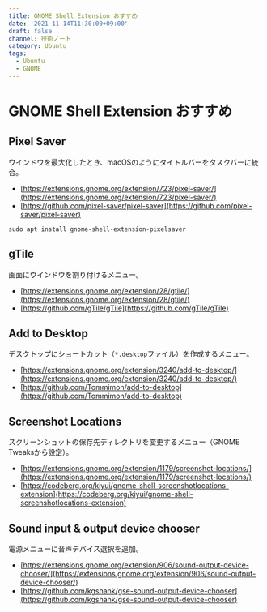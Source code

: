```yaml
---
title: GNOME Shell Extension おすすめ
date: '2021-11-14T11:30:00+09:00'
draft: false
channel: 技術ノート
category: Ubuntu
tags:
  - Ubuntu
  - GNOME
---
```

# GNOME Shell Extension おすすめ

## Pixel Saver

ウインドウを最大化したとき、macOSのようにタイトルバーをタスクバーに統合。

- [https://extensions.gnome.org/extension/723/pixel-saver/](https://extensions.gnome.org/extension/723/pixel-saver/)
- [https://github.com/pixel-saver/pixel-saver](https://github.com/pixel-saver/pixel-saver)

```shell
sudo apt install gnome-shell-extension-pixelsaver
```

## gTile

画面にウインドウを割り付けるメニュー。

- [https://extensions.gnome.org/extension/28/gtile/](https://extensions.gnome.org/extension/28/gtile/)
- [https://github.com/gTile/gTile](https://github.com/gTile/gTile)

## Add to Desktop

デスクトップにショートカット（`*.desktop`ファイル）を作成するメニュー。

- [https://extensions.gnome.org/extension/3240/add-to-desktop/](https://extensions.gnome.org/extension/3240/add-to-desktop/)
- [https://github.com/Tommimon/add-to-desktop](https://github.com/Tommimon/add-to-desktop)

## Screenshot Locations

スクリーンショットの保存先ディレクトリを変更するメニュー（GNOME Tweaksから設定）。

- [https://extensions.gnome.org/extension/1179/screenshot-locations/](https://extensions.gnome.org/extension/1179/screenshot-locations/)
- [https://codeberg.org/kiyui/gnome-shell-screenshotlocations-extension](https://codeberg.org/kiyui/gnome-shell-screenshotlocations-extension)

## Sound input & output device chooser

電源メニューに音声デバイス選択を追加。

- [https://extensions.gnome.org/extension/906/sound-output-device-chooser/](https://extensions.gnome.org/extension/906/sound-output-device-chooser/)
- [https://github.com/kgshank/gse-sound-output-device-chooser](https://github.com/kgshank/gse-sound-output-device-chooser)
